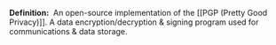**Definition:** 
 An open-source implementation of the [[PGP (Pretty Good Privacy)]].
 A data encryption/decryption & signing program used for communications & data storage.
